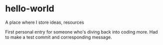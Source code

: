 # hello-world
A place where I store ideas, resources

First personal entry for someone who's diving back into coding more.
Had to make a test commit and corresponding message.
